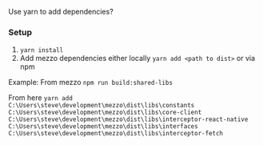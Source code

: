 Use yarn to add dependencies?

### Setup

1. `yarn install`
2. Add mezzo dependencies either locally `yarn add <path to dist>` or via npm

Example:
From mezzo `npm run build:shared-libs`

From here 
`yarn add C:\Users\steve\development\mezzo\dist\libs\constants C:\Users\steve\development\mezzo\dist\libs\core-client C:\Users\steve\development\mezzo\dist\libs\interceptor-react-native C:\Users\steve\development\mezzo\dist\libs\interfaces C:\Users\steve\development\mezzo\dist\libs\interceptor-fetch`
